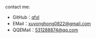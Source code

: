 contact me:

* GitHub：[qfxl](https://github.com/qfxl)
* EMail：xuyonghong0822@gmail.com
* QQEMail：531288874@qq.com
